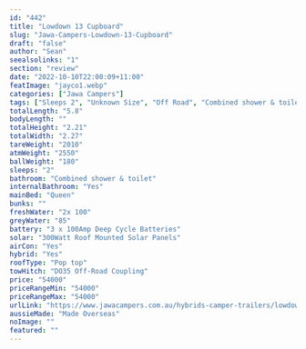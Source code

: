 ```yaml
---
id: "442"
title: "Lowdown 13 Cupboard"
slug: "Jawa-Campers-Lowdown-13-Cupboard"
draft: "false"
author: "Sean"
seealsolinks: "1"
section: "review"
date: "2022-10-10T22:00:09+11:00"
featImage: "jayco1.webp"
categories: ["Jawa Campers"]
tags: ["Sleeps 2", "Unknown Size", "Off Road", "Combined shower & toilet", "Pop top", "50 - 60k"]
totalLength: "5.8"
bodyLength: ""
totalHeight: "2.21"
totalWidth: "2.27"
tareWeight: "2010"
atmWeight: "2550"
ballWeight: "180"
sleeps: "2"
bathroom: "Combined shower & toilet"
internalBathroom: "Yes"
mainBed: "Queen"
bunks: ""
freshWater: "2x 100"
greyWater: "85"
battery: "3 x 100Amp Deep Cycle Batteries"
solar: "300Watt Roof Mounted Solar Panels"
airCon: "Yes"
hybrid: "Yes"
roofType: "Pop top"
towHitch: "DO35 Off-Road Coupling"
price: "54000"
priceRangeMin: "54000"
priceRangeMax: "54000"
urlLink: "https://www.jawacampers.com.au/hybrids-camper-trailers/lowdown-13-cupboard/"
aussieMade: "Made Overseas"
noImage: ""
featured: ""
---
```

